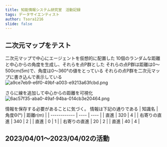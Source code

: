 ```yaml
---
title: 知能情報システム研究室　活動記録
tags: データサイエンティスト
author: Tsora1216
slide: false
---
```


## 二次元マップをテスト
二次元マップで中心にエージェントを仮想的に配置した
10個のランダムな距離と中心からの角度を生成し、それらを点P群とした
それらの点P群は距離は0～500cm(5m)で、角度は0～360°の値をとっている
それらの点P群を二次元マップに書き込んで表示している
![a9ce7eb9-e6f0-49bf-a003-e9213a63fcbd.png](https://qiita-image-store.s3.ap-northeast-1.amazonaws.com/0/2502107/23831501-810d-85e0-c0e5-27f0c06e7b0a.png)

さらに線を追加して中心からの距離を可視化
![6ac57f35-aba0-49af-94ba-014cb3e20464.png](https://qiita-image-store.s3.ap-northeast-1.amazonaws.com/0/2502107/1b748d2e-a9e8-ed38-856f-937cdc0bdb2d.png)

情報を保存する必要があることに気づく。
情報は下記の通りである
| 知識名       | 角度Θ(°) | 距離r(m) | 
| ------------ | ---- | ---- | 
| 直進         | 320  | 4    | 
| 右寄りの直進 | 340  | 2    | 
| 直進         | 0    | 1    | 
| 右寄りの直進 | 20  | 2    | 
| 直進         | 40    | 4    |
 

## 2023/04/01～2023/04/02の活動

